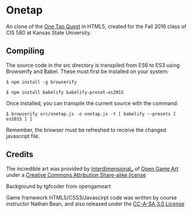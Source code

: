 # Onetap
An clone of the [One Tap Quest](http://shimage.net/one-tap-quest/) in HTML5,
created for the Fall 2016 class of CIS 580 at Kansas State University.

## Compiling
The source code in the src directory is transpiled from ES6 to ES3 using Browserify and Babel.  These must first be installed on your system:

```$ npm install -g browserify```

```$ npm install babelify babelify-preset-es2015```

Once installed, you can transpile the current source with the command:

```$ browserify src/onetap.js -o onetap.js -t [ babelify --presets [ es2015 ] ]```

Remember, the browser must be refreshed to receive the changed javascript file.

## Credits
The incredible art was provided by [Interdimensional_](http://opengameart.org/users/interdimensional) of [Open Game Art](http://opengameart.org) under a [Creative Commons Attribution Share-alike license](https://creativecommons.org/licenses/by-sa/3.0/)

Background by tgfcoder from opengameart

Game framework HTML5/CSS3/Javascirpt code was written by course instructor Nathan Bean, and also released under the [CC-A-SA 3.0 License](https://creativecommons.org/licenses/by-sa/3.0/)
